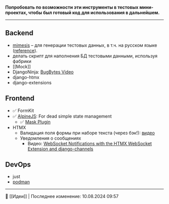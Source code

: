 **Попробовать по возможности эти инструменты в тестовых мини-проектах, чтобы был готовый код для использования в дальнейшем.**

----
## Backend
- [mimesis](https://mimesis.name/) – для генерации тестовых данных, в т.ч. на русском языке ([reference](https://www.bitecode.dev/p/testing-with-python-part-7-until)).
- делать скрипт для наполнения БД тестовыми данными, используя фабрики
- [[Mock]]
- DjangoNinja: [BugBytes Video](https://youtu.be/XqkqbsdtoMI?si=yAJhVbrDTSj3teif)
- django-htmx
- django-extensions

## Frontend
- ✅ FormKit
- ✅ [AlpineJS](https://alpinejs.dev/): For dead simple state management
	- ✅ [Mask Plugin](https://alpinejs.dev/plugins/mask#x-mask)
- HTMX
	- Валидация поля формы при наборе текста (через бэк!): [видео](https://www.youtube.com/watch?v=Fh2iDdASxjE)
	- Уведомления о сообщениях
		- Видео: [WebSocket Notifications with the HTMX WebSocket Extension and django-channels](https://www.youtube.com/watch?v=FcVwDEcu6K0)

## DevOps
- just
- [podman](https://podman.io/docs/installation)


----
📂 [[Идеи]] | Последнее изменение: 10.08.2024 09:57
